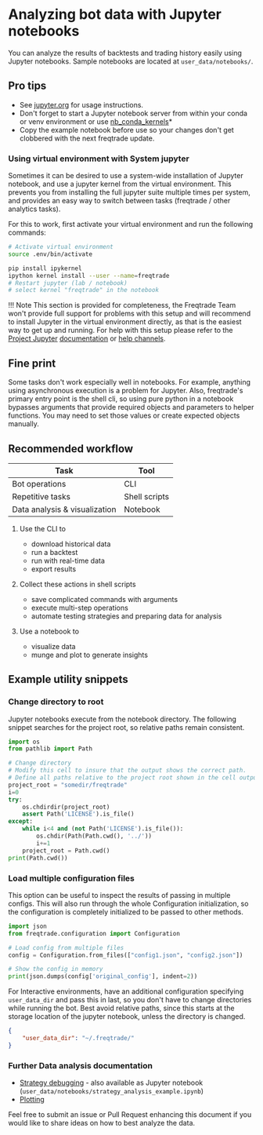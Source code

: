 # Analyzing bot data with Jupyter notebooks  

You can analyze the results of backtests and trading history easily using Jupyter notebooks. Sample notebooks are located at `user_data/notebooks/`.  

## Pro tips  

* See [jupyter.org](https://jupyter.org/documentation) for usage instructions.
* Don't forget to start a Jupyter notebook server from within your conda or venv environment or use [nb_conda_kernels](https://github.com/Anaconda-Platform/nb_conda_kernels)*
* Copy the example notebook before use so your changes don't get clobbered with the next freqtrade update.

### Using virtual environment with System jupyter

Sometimes it can be desired to use a system-wide installation of Jupyter notebook, and use a jupyter kernel from the virtual environment.
This prevents you from installing the full jupyter suite multiple times per system, and provides an easy way to switch between tasks (freqtrade / other analytics tasks).

For this to work, first activate your virtual environment and run the following commands:

``` bash
# Activate virtual environment
source .env/bin/activate

pip install ipykernel
ipython kernel install --user --name=freqtrade
# Restart jupyter (lab / notebook)
# select kernel "freqtrade" in the notebook
```

!!! Note
    This section is provided for completeness, the Freqtrade Team won't provide full support for problems with this setup and will recommend to install Jupyter in the virtual environment directly, as that is the easiest way to get up and running. For help with this setup please refer to the [Project Jupyter](https://jupyter.org/) [documentation](https://jupyter.org/documentation) or [help channels](https://jupyter.org/community).

    
## Fine print  

Some tasks don't work especially well in notebooks. For example, anything using asynchronous execution is a problem for Jupyter. Also, freqtrade's primary entry point is the shell cli, so using pure python in a notebook bypasses arguments that provide required objects and parameters to helper functions. You may need to set those values or create expected objects manually.

## Recommended workflow  

| Task | Tool |  
  --- | ---  
Bot operations | CLI  
Repetitive tasks | Shell scripts
Data analysis & visualization | Notebook  

1. Use the CLI to
    * download historical data
    * run a backtest
    * run with real-time data
    * export results  

1. Collect these actions in shell scripts
    * save complicated commands with arguments
    * execute multi-step operations  
    * automate testing strategies and preparing data for analysis

1. Use a notebook to
    * visualize data
    * munge and plot to generate insights

## Example utility snippets  

### Change directory to root  

Jupyter notebooks execute from the notebook directory. The following snippet searches for the project root, so relative paths remain consistent.

```python
import os
from pathlib import Path

# Change directory
# Modify this cell to insure that the output shows the correct path.
# Define all paths relative to the project root shown in the cell output
project_root = "somedir/freqtrade"
i=0
try:
    os.chdirdir(project_root)
    assert Path('LICENSE').is_file()
except:
    while i<4 and (not Path('LICENSE').is_file()):
        os.chdir(Path(Path.cwd(), '../'))
        i+=1
    project_root = Path.cwd()
print(Path.cwd())
```

### Load multiple configuration files

This option can be useful to inspect the results of passing in multiple configs.
This will also run through the whole Configuration initialization, so the configuration is completely initialized to be passed to other methods.

``` python
import json
from freqtrade.configuration import Configuration

# Load config from multiple files
config = Configuration.from_files(["config1.json", "config2.json"])

# Show the config in memory
print(json.dumps(config['original_config'], indent=2))
```

For Interactive environments, have an additional configuration specifying `user_data_dir` and pass this in last, so you don't have to change directories while running the bot.
Best avoid relative paths, since this starts at the storage location of the jupyter notebook, unless the directory is changed.

``` json
{
    "user_data_dir": "~/.freqtrade/"
}
```

### Further Data analysis documentation

* [Strategy debugging](strategy_analysis_example.md) - also available as Jupyter notebook (`user_data/notebooks/strategy_analysis_example.ipynb`)
* [Plotting](plotting.md)

Feel free to submit an issue or Pull Request enhancing this document if you would like to share ideas on how to best analyze the data.
